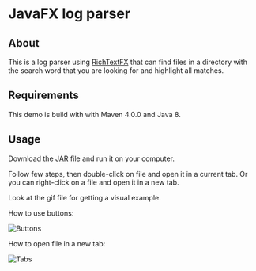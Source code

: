 # JavaFX log parser

## About
This is a log parser using [RichTextFX](https://github.com/FXMisc/RichTextFX) that can find files in a directory with the search word that you are looking for and highlight all matches.

## Requirements
This demo is build with with Maven 4.0.0 and Java 8.

## Usage
Download the [JAR](https://github.com/mainmeatball/log-parser/releases/download/v1.0/ifuture.jar) file and run it on your computer.

Follow few steps, then double-click on file and open it in a current tab.
Or you can right-click on a file and open it in a new tab.

Look at the gif file for getting a visual example.

How to use buttons:

![Buttons](demo/gifs/buttons.gif)

How to open file in a new tab:

![Tabs](demo/gifs/tabs.gif)